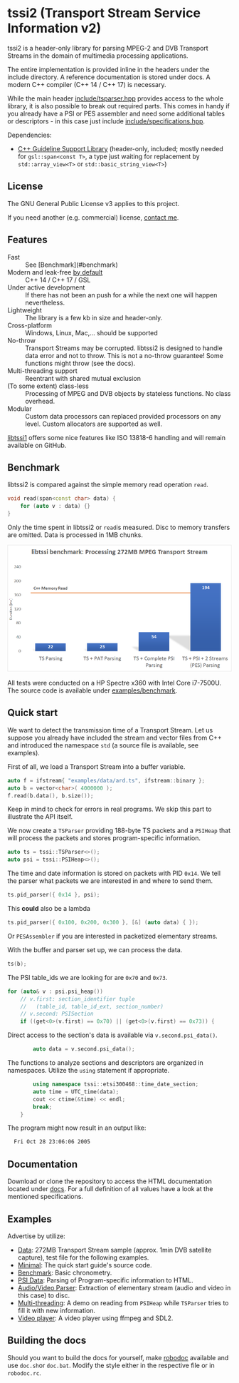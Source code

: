 # tssi2 (Transport Stream Service Information v2)

tssi2 is a header-only library for parsing MPEG-2 and DVB Transport Streams in the domain of multimedia processing applications. 

The entire implementation is provided inline in the headers under the include directory. A reference documentation is stored under docs. A modern C++ compiler (C++ 14 / C++ 17) is necessary.

While the main header [include/tsparser.hpp](./include/tsparser.hpp) provides access to the whole library, it is also possible to break out required parts. This comes in handy if you already have a PSI or PES assembler and need some additional tables or descriptors - in this case just include [include/specifications.hpp](./include/specifications.hpp).

Dependencies:

  - [C++ Guideline Support Library](https://github.com/Microsoft/GSL) (header-only, included; mostly needed for `gsl::span<const T>`, a type just waiting for replacement by `std::array_view<T>` or `std::basic_string_view<T>`)

## License

The GNU General Public License v3 applies to this project. 

If you need another (e.g. commercial) license, [contact me](https://goforcode.com).

## Features
<dl>
<dt>Fast</dt>
<dd>See [Benchmark](#benchmark)</dd>
<dt>Modern and leak-free <a href="https://www.youtube.com/watch?v=JfmTagWcqoE">by default</a></dt>
<dd>C++ 14 / C++ 17 / GSL</dd>
<dt>Under active development</dt>
<dd>If there has not been an push for a while the next one will happen nevertheless.</dd>
<dt>Lightweight</dt>
<dd>The library is a few kb in size and header-only.</dd>
<dt>Cross-platform</dt>
<dd>Windows, Linux, Mac,... should be supported</dd>
<dt>No-throw</dt>
<dd>Transport Streams may be corrupted. libtssi2 is designed to handle data error and not to throw. This is not a no-throw guarantee! Some functions might throw (see the docs).</dd>
<dt>Multi-threading support</dt>
<dd>Reentrant with shared mutual exclusion</dd>
<dt>(To some extent) class-less</dt>
<dd>Processing of MPEG and DVB objects by stateless functions. No class overhead.</dd>
<dt>Modular</dt>
<dd>Custom data processors can replaced provided processors on any level. Custom allocators are supported as well.</dd>
</dl>

[libtssi1](https://github.com/goforcode-com/libtssi) offers some nice features like ISO 13818-6 handling and will remain available on GitHub.

## Benchmark

libtssi2 is compared against the simple memory read operation `read`.

```c++
void read(span<const char> data) {
    for (auto v : data) {}
}
```

Only the time spent in libtssi2 or `read`is measured. Disc to memory transfers are omitted. Data is processed in 1MB chunks.

![libtssi benchmark](./examples/benchmark/benchmark.png)

All tests were conducted on a HP Spectre x360 with Intel Core i7-7500U. The source code is available under [examples/benchmark](./examples/benchmark/).

## Quick start
We want to detect the transmission time of a Transport Stream. Let us suppose you already have included the stream and vector files from C++ and introduced the namespace `std` (a source file is available, see examples). 

First of all, we load a Transport Stream into a buffer variable.
```c++
auto f = ifstream{ "examples/data/ard.ts", ifstream::binary };
auto b = vector<char>( 4000000 );
f.read(b.data(), b.size());
```
Keep in mind to check for errors in real programs. We skip this part to illustrate the API itself.

We now create a `TSParser` providing 188-byte TS packets and a `PSIHeap` that will process the packets and stores program-specific information.
```c++
auto ts = tssi::TSParser<>();
auto psi = tssi::PSIHeap<>();
```
The time and date information is stored on packets with PID `0x14`. We tell the parser what packets we are interested in and where to send them.
```c++
ts.pid_parser({ 0x14 }, psi);
```
This **could** also be a lambda
```c++
ts.pid_parser({ 0x100, 0x200, 0x300 }, [&] (auto data) { });
```
Or `PESAssembler` if you are interested in packetized elementary streams.

With the buffer and parser set up, we can process the data.
```c++
ts(b);
```

The PSI table_ids we are looking for are `0x70` and `0x73`.
```c++
for (auto& v : psi.psi_heap())
    // v.first: section_identifier tuple 
    //   (table_id, table_id_ext, section_number)
    // v.second: PSISection
    if ((get<0>(v.first) == 0x70) || (get<0>(v.first) == 0x73)) {
```
Direct access to the section's data is available via `v.second.psi_data()`.
```c++
        auto data = v.second.psi_data();
```
The functions to analyze sections and descriptors are organized in namespaces. Utilize the `using` statement if appropriate.
```c++
        using namespace tssi::etsi300468::time_date_section;
        auto time = UTC_time(data);
        cout << ctime(&time) << endl;
        break;
    }	
```
The program might now result in an output like:
```sh
  Fri Oct 28 23:06:06 2005
```

## Documentation

Download or clone the repository to access the HTML documentation located under [docs](./docs). For a full definition of all values have a look at the mentioned specifications.

## Examples

Advertise by utilize:

 - [Data](./examples/data/): 272MB Transport Stream sample (approx. 1min DVB satellite capture), test file for the following examples.
 - [Minimal](./examples/minimal/): The quick start guide's source code.
 - [Benchmark](./examples/benchmark/): Basic chronometry.
 - [PSI Data](./examples/psidata/): Parsing of Program-specific information to HTML.
 - [Audio/Video Parser](./examples/avparser/): Extraction of elementary stream (audio and video in this case) to disc.
 - [Multi-threading](./examples/multithreading/): A demo on reading from `PSIHeap` while `TSParser` tries to fill it with new information.
 - [Video player](./examples/videoplayer/): A video player using ffmpeg and SDL2.

## Building the docs

Should you want to build the docs for yourself, make [robodoc](http://rfsber.home.xs4all.nl/Robo/) available and use `doc.sh`or `doc.bat`. Modify the style either in the respective file or in `robodoc.rc`.





